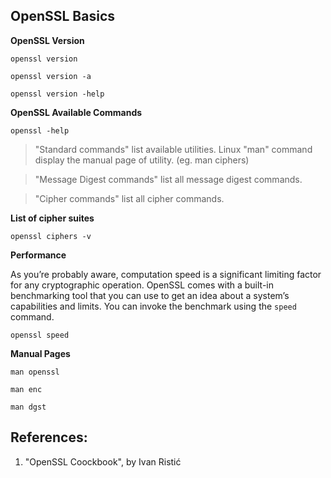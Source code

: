 ## OpenSSL Basics

**OpenSSL Version**

``openssl version``

``openssl version -a``

``openssl version -help``

**OpenSSL Available Commands**

``openssl -help``

> "Standard commands" list available utilities. Linux "man" command display the manual page of utility. (eg. man ciphers)

> "Message Digest commands" list all message digest commands.

> "Cipher commands" list all cipher commands.

**List of cipher suites**

``openssl ciphers -v``

**Performance**

As you’re probably aware, computation speed is a significant limiting factor for any cryptographic operation. OpenSSL comes with a built-in benchmarking tool that you can use to get an idea about a system’s capabilities and limits. You can invoke the benchmark using the ``speed`` command.

``openssl speed``

**Manual Pages**

``man openssl``

``man enc``

``man dgst``

## References:

1. "OpenSSL Coockbook", by Ivan Ristić
